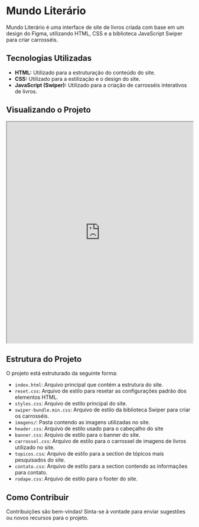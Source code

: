 # Mundo Literário

Mundo Literário é uma interface de site de livros criada com base em um design do Figma, utilizando HTML, CSS e a biblioteca JavaScript Swiper para criar carrosséis.

## Tecnologias Utilizadas

- **HTML:** Utilizado para a estruturação do conteúdo do site.
- **CSS:** Utilizado para a estilização e o design do site.
- **JavaScript (Swiper):** Utilizado para a criação de carrosséis interativos de livros.

## Visualizando o Projeto

<iframe src="https://juliocreis.github.io/mundo_literario/" width="100%" height="600px"></iframe>

## Estrutura do Projeto

O projeto está estruturado da seguinte forma:

- `index.html`: Arquivo principal que contém a estrutura do site.
- `reset.css`: Arquivo de estilo para resetar as configurações padrão dos elementos HTML.
- `styles.css`: Arquivo de estilo principal do site.
- `swiper-bundle.min.css`: Arquivo de estilo da biblioteca Swiper para criar os carrosséis.
- `imagens/`: Pasta contendo as imagens utilizadas no site.
- `header.css`: Arquivo de estilo usado para o cabeçalho do site
- `banner.css`: Arquivo de estilo para o banner do site.
- `carrossel.css`: Arquivo de estilo para o carrossel de imagens de livros utilizado no site.
- `topicos.css`: Arquivo de estilo para a section de tópicos mais pesquisados do site.
- `contato.css`: Arquivo de estilo para a section contendo as informações para contato.
- `rodape.css`: Arquivo de estilo para o footer do site.

## Como Contribuir

Contribuições são bem-vindas! Sinta-se à vontade para enviar sugestões ou novos recursos para o projeto.
